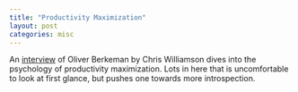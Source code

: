 ```yaml
---
title: "Productivity Maximization"
layout: post
categories: misc
---
```


An [interview](https://www.youtube.com/watch?v=yl8X8OIrX10&t=1600s&ab_channel=ChrisWilliamson) of Oliver Berkeman by Chris Williamson dives into the psychology of productivity maximization. Lots in here that is uncomfortable to look at first glance, but pushes one towards more introspection.
